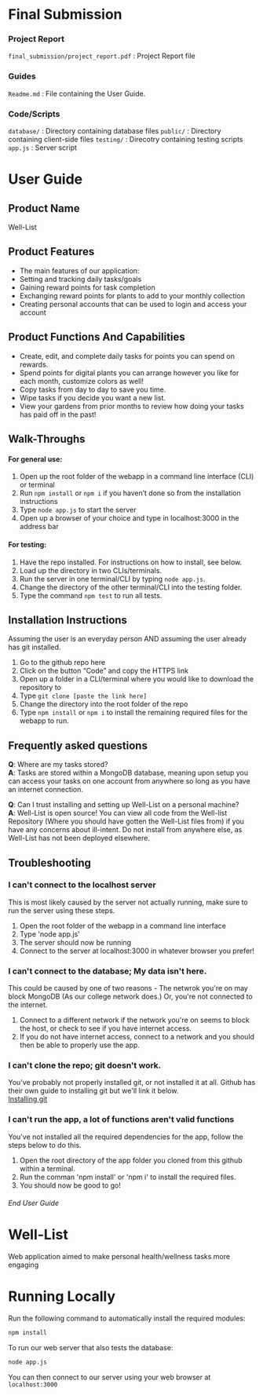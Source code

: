 # Final Submission

### Project Report
`final_submission/project_report.pdf` : Project Report file

### Guides
`Readme.md` : File containing the User Guide.

### Code/Scripts
`database/` : Directory containing database files
`public/` : Directory containing client-side files
`testing/` : Direcotry containing testing scripts
`app.js` : Server script

# User Guide

## Product Name
Well-List

## Product Features
- The main features of our application:
- Setting and tracking daily tasks/goals
- Gaining reward points for task completion
- Exchanging reward points for plants to add to your monthly collection
- Creating personal accounts that can be used to login and access your account

## Product Functions And Capabilities
- Create, edit, and complete daily tasks for points you can spend on rewards.
- Spend points for digital plants you can arrange however you like for each month, customize colors as well!
- Copy tasks from day to day to save you time.
- Wipe tasks if you decide you want a new list.
- View your gardens from prior months to review how doing your tasks has paid off in the past!

## Walk-Throughs

#### For general use:
1. Open up the root folder of the webapp in a command line interface (CLI) or terminal
1. Run `npm install` or `npm i` if you haven’t done so from the installation instructions
1. Type `node app.js` to start the server
1. Open up a browser of your choice and type in localhost:3000 in the address bar

#### For testing:
1. Have the repo installed. For instructions on how to install, see below.
1. Load up the directory in two CLIs/terminals.
1. Run the server in one terminal/CLI by typing `node app.js`.
1. Change the directory of the other terminal/CLI into the testing folder.
1. Type the command `npm test` to run all tests.

## Installation Instructions
Assuming the user is an everyday person AND assuming the user already has git installed.
1. Go to the github repo here
1. Click on the button “Code” and copy the HTTPS link
1. Open up a folder in a CLI/terminal where you would like to download the repository to
1. Type `git clone [paste the link here]`
1. Change the directory into the root folder of the repo
1. Type `npm install` or `npm i` to install the remaining required files for the webapp to run.

## Frequently asked questions  
**Q**: Where are my tasks stored?  
**A**: Tasks are stored within a MongoDB database, meaning upon setup you can access your tasks on one account from anywhere so long as you have an internet connection.  

**Q**: Can I trust installing and setting up Well-List on a personal machine?  
**A**: Well-List is open source! You can view all code from the Well-list Repository (Where you should have gotten the Well-List files from) if you have any concerns about ill-intent. Do not install from anywhere else, as Well-List has not been deployed elsewhere.  

## Troubleshooting  

### I can't connect to the localhost server
This is most likely caused by the server not actually running, make sure to run the server using these steps.
1. Open the root folder of the webapp in a command line interface
1. Type 'node app.js'
1. The server should now be running
1. Connect to the server at localhost:3000 in whatever browser you prefer!

### I can't connect to the database; My data isn't here.
This could be caused by one of two reasons - The netwrok you're on may block MongoDB (As our college network does.) Or, you're not connected to the internet.
1. Connect to a different network if the network you're on seems to block the host, or check to see if you have internet access.
1. If you do not have internet access, connect to a network and you should then be able to properly use the app.

### I can't clone the repo; git doesn't work.
You've probably not properly installed git, or not installed it at all. Github has their own guide to installing git but we'll link it below.  
[Installing git](https://github.com/git-guides/install-git)  

### I can't run the app, a lot of functions aren't valid functions
You've not installed all the required dependencies for the app, follow the steps below to do this.
1. Open the root directory of the app folder you cloned from this github within a terminal.
2. Run the comman 'npm install' or 'npm i' to install the required files.
3. You should now be good to go!

###### End User Guide


# Well-List
Web application aimed to make personal health/wellness tasks more engaging

# Running Locally

Run the following command to automatically install the required modules:
```sh
npm install
```

To run our web server that also tests the database:
```sh
node app.js
```

You can then connect to our server using your web browser at `localhost:3000`
